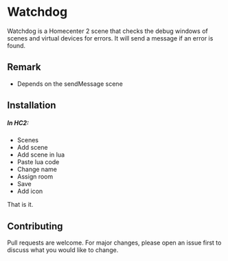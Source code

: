 # Watchdog

Watchdog is a Homecenter 2 scene that checks the debug windows of scenes and virtual devices for errors. It will send a message if an error is found.

## Remark
- Depends on the sendMessage scene

## Installation
##### In HC2:
- Scenes
- Add scene
- Add scene in lua
- Paste lua code
- Change name
- Assign room
- Save
- Add icon

That is it.

## Contributing
Pull requests are welcome. For major changes, please open an issue first to discuss what you would like to change.
